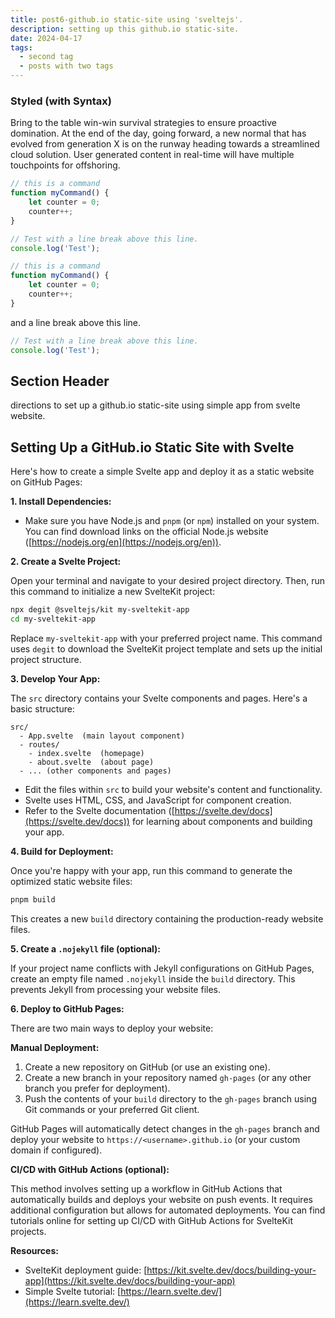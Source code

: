 ```yaml
---
title: post6-github.io static-site using 'sveltejs'.
description: setting up this github.io static-site.
date: 2024-04-17
tags:
  - second tag
  - posts with two tags
---
```


### Styled (with Syntax)

Bring to the table win-win survival strategies to ensure proactive domination. At the end of the day, going forward, a new normal that has evolved from generation X is on the runway heading towards a streamlined cloud solution. User generated content in real-time will have multiple touchpoints for offshoring.

```js
// this is a command
function myCommand() {
	let counter = 0;
	counter++;
}

// Test with a line break above this line.
console.log('Test');
```

```js
// this is a command
function myCommand() {
	let counter = 0;
	counter++;
}
```
and a line break above this line.

 
```js
// Test with a line break above this line.
console.log('Test');
```

## Section Header

directions to set up a github.io static-site using simple app from svelte website. 

## Setting Up a GitHub.io Static Site with Svelte

Here's how to create a simple Svelte app and deploy it as a static website on GitHub Pages:

**1. Install Dependencies:**

- Make sure you have Node.js and `pnpm` (or `npm`) installed on your system. You can find download links on the official Node.js website ([https://nodejs.org/en](https://nodejs.org/en)).

**2. Create a Svelte Project:**

Open your terminal and navigate to your desired project directory. Then, run this command to initialize a new SvelteKit project:

```bash
npx degit @sveltejs/kit my-sveltekit-app
cd my-sveltekit-app
```

Replace `my-sveltekit-app` with your preferred project name. This command uses `degit` to download the SvelteKit project template and sets up the initial project structure.

**3. Develop Your App:**

The `src` directory contains your Svelte components and pages. Here's a basic structure:

```
src/
  - App.svelte  (main layout component)
  - routes/
    - index.svelte  (homepage)
    - about.svelte  (about page)
  - ... (other components and pages)
```

- Edit the files within `src` to build your website's content and functionality. 
- Svelte uses HTML, CSS, and JavaScript for component creation.
- Refer to the Svelte documentation ([https://svelte.dev/docs](https://svelte.dev/docs)) for learning about components and building your app.

**4. Build for Deployment:**

Once you're happy with your app, run this command to generate the optimized static website files:

```bash
pnpm build
```

This creates a new `build` directory containing the production-ready website files.

**5. Create a `.nojekyll` file (optional):**

If your project name conflicts with Jekyll configurations on GitHub Pages, create an empty file named `.nojekyll` inside the `build` directory. This prevents Jekyll from processing your website files.

**6. Deploy to GitHub Pages:**

There are two main ways to deploy your website:

**Manual Deployment:**

1. Create a new repository on GitHub (or use an existing one).
2. Create a new branch in your repository named `gh-pages` (or any other branch you prefer for deployment).
3. Push the contents of your `build` directory to the `gh-pages` branch using Git commands or your preferred Git client.

GitHub Pages will automatically detect changes in the `gh-pages` branch and deploy your website to `https://<username>.github.io` (or your custom domain if configured).

**CI/CD with GitHub Actions (optional):**

This method involves setting up a workflow in GitHub Actions that automatically builds and deploys your website on push events. It requires additional configuration but allows for automated deployments. You can find tutorials online for setting up CI/CD with GitHub Actions for SvelteKit projects.

**Resources:**

- SvelteKit deployment guide: [https://kit.svelte.dev/docs/building-your-app](https://kit.svelte.dev/docs/building-your-app)
- Simple Svelte tutorial: [https://learn.svelte.dev/](https://learn.svelte.dev/)
